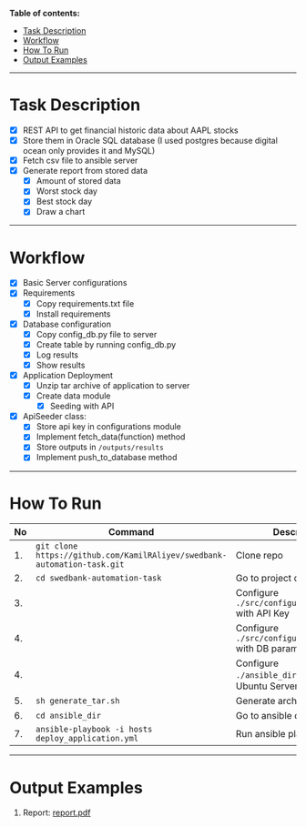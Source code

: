 **Table of contents:**
- [Task Description](#task-description)
- [Workflow](#workflow)
- [How To Run](#how-to-run)
- [Output Examples](#output-examples)

---
# Task Description

- [x]  REST API to get financial historic data about AAPL stocks
- [x] Store them in Oracle SQL database (I used postgres because digital ocean only provides it and MySQL)
- [x] Fetch csv file to ansible server
- [x] Generate report from stored data
    - [x] Amount of stored data
    - [x] Worst stock day
    - [x] Best stock day
    - [x] Draw a chart

--- 

# Workflow
- [x] Basic Server configurations
- [x] Requirements
    - [x] Copy requirements.txt file 
    - [x] Install requirements
- [x] Database configuration
    - [x] Copy config_db.py file to server
    - [x] Create table by running config_db.py
    - [x] Log results
    - [x] Show results
- [x] Application Deployment
    - [x] Unzip tar archive of application to server
    - [x] Create data module 
        - [x] Seeding with API
- [x] ApiSeeder class:
    - [x] Store api key in configurations module
    - [x] Implement fetch_data(function) method
    - [x] Store outputs in `/outputs/results`
    - [x] Implement push_to_database method

---
# How To Run

| No | Command | Description |
|---|---|---|
| 1. | `git clone https://github.com/KamilRAliyev/swedbank-automation-task.git` | Clone repo |
| 2. | `cd swedbank-automation-task` | Go to project directory |
| 3. | | Configure `./src/configurations/api.py` with API Key |
| 4. | | Configure `./src/configurations/db.py` with DB parameters |
| 4. | | Configure `./ansible_dir/hosts` file with Ubuntu Server |
| 5. | `sh generate_tar.sh` | Generate archive |
| 6. | `cd ansible_dir` | Go to ansible directory |
| 7. | `ansible-playbook -i hosts deploy_application.yml` | Run ansible playbook |

---

# Output Examples

1. Report: [report.pdf](./examples/report.pdf)
